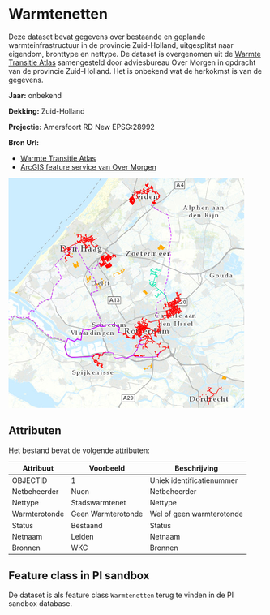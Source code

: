 # Warmtenetten

Deze dataset bevat gegevens over bestaande en geplande warmteinfrastructuur in de provincie Zuid-Holland, uitgesplitst naar eigendom, bronttype en nettype. De dataset is overgenomen uit de [Warmte Transitie Atlas](https://warmtetransitieatlas.zuid-holland.nl/webappbuilder/apps/496/) samengesteld door adviesbureau Over Morgen in opdracht van de provincie Zuid-Holland. Het is onbekend wat de herkokmst is van de gegevens.

**Jaar:** onbekend

**Dekking:** Zuid-Holland

**Projectie:** Amersfoort RD New EPSG:28992

**Bron Url:** 
* [Warmte Transitie Atlas](https://warmtetransitieatlas.zuid-holland.nl/webappbuilder/apps/496/)
* [ArcGIS feature service van Over Morgen](https://services5.arcgis.com/PZYGbbhVncO1YI8q/arcgis/rest/services/PZH_WTA_Warmtenetten/FeatureServer)

![](voorbeeld_warmtenetten.png)

## Attributen

Het bestand bevat de volgende attributen:

| Attribuut          | Voorbeeld | Beschrijving | 
|----------         |-----------|--------------|
|OBJECTID | 1  | Uniek identificatienummer |
|Netbeheerder |  Nuon | Netbeheerder |
|Nettype | Stadswarmtenet | Nettype |
|Warmterotonde | Geen Warmterotonde | Wel of geen warmterotonde |
|Status | Bestaand | Status |
|Netnaam | Leiden | Netnaam |
|Bronnen | WKC | Bronnen |

## Feature class in PI sandbox

De dataset is als feature class `Warmtenetten` terug te vinden in de PI sandbox database.

